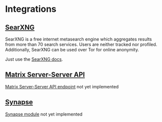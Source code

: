 # Integrations

## [SearXNG](https://docs.searxng.org)

SearXNG is a free internet metasearch engine which aggregates results from more than 70 search services.
Users are neither tracked nor profiled. 
Additionally, SearXNG can be used over Tor for online anonymity.

Just use the [SearXNG docs](https://docs.searxng.org/dev/engines/online/mrs.html).

## [Matrix Server-Server API](https://spec.matrix.org/latest/)

[Matrix Server-Server API endpoint](https://spec.matrix.org/v1.8/server-server-api/#public-room-directory) not yet implemented

## [Synapse](https://matrix-org.github.io/synapse/latest/)

[Synapse module](https://matrix-org.github.io/synapse/latest/modules/writing_a_module.html) not yet implemented
